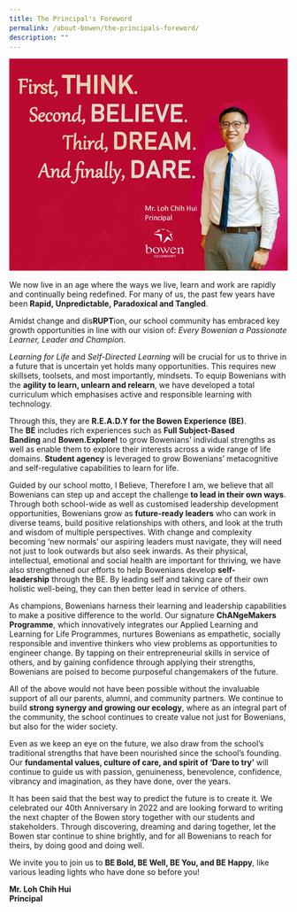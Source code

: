 ```yaml
---
title: The Principal's Foreword
permalink: /about-bowen/the-principals-foreword/
description: ""
---
```

![](/images/About%20Bowen/Principal%20foreward%202.jpg)
		 
We now live in an age where the ways we live, learn and work are rapidly and continually being redefined. For many of us, the past few years have been **Rapid, Unpredictable, Paradoxical and Tangled**.   
  
Amidst change and dis**RUPT**ion, our school community has embraced key growth opportunities in line with our vision of: _Every Bowenian a Passionate Learner, Leader and Champion_.
 
_Learning for Life_ and _Self-Directed Learning_ will be crucial for us to thrive in a future that is uncertain yet holds many opportunities. This requires new skillsets, toolsets, and most importantly, mindsets. To equip Bowenians with the **agility to learn, unlearn and relearn**, we have developed a total curriculum which emphasises active and responsible learning with technology. 

Through this, they are **R.E.A.D.Y for the Bowen Experience (BE)**. The **BE** includes rich experiences such as **Full Subject-Based Banding** and **Bowen.Explore!** to grow Bowenians’ individual strengths as well as enable them to explore their interests across a wide range of life domains. **Student agency** is leveraged to grow Bowenians’ metacognitive and self-regulative capabilities to learn for life.

Guided by our school motto, I Believe, Therefore I am, we believe that all Bowenians can step up and accept the challenge **to lead in their own ways**. Through both school-wide as well as customised leadership development opportunities, Bowenians grow as **future-ready leaders** who can work in diverse teams, build positive relationships with others, and look at the truth and wisdom of multiple perspectives. With change and complexity becoming ‘new normals’ our aspiring leaders must navigate, they will need not just to look outwards but also seek inwards. As their physical, intellectual, emotional and social health are important for thriving, we have also strengthened our efforts to help Bowenians develop **self-leadership** through the BE. By leading self and taking care of their own holistic well-being, they can then better lead in service of others.
  
As champions, Bowenians harness their learning and leadership capabilities to make a positive difference to the world. Our signature **ChANgeMakers Programme**, which innovatively integrates our Applied Learning and Learning for Life Programmes, nurtures Bowenians as empathetic, socially responsible and inventive thinkers who view problems as opportunities to engineer change. By tapping on their entrepreneurial skills in service of others, and by gaining confidence through applying their strengths, Bowenians are poised to become purposeful changemakers of the future.

All of the above would not have been possible without the invaluable support of all our parents, alumni, and community partners. We continue to build **strong synergy and growing our ecology**, where as an integral part of the community, the school continues to create value not just for Bowenians, but also for the wider society.

Even as we keep an eye on the future, we also draw from the school’s traditional strengths that have been nourished since the school’s founding. Our **fundamental values, culture of care, and spirit of ‘Dare to try’** will continue to guide us with passion, genuineness, benevolence, confidence, vibrancy and imagination, as they have done, over the years.

It has been said that the best way to predict the future is to create it. We celebrated our 40th Anniversary in 2022 and are looking forward to writing the next chapter of the Bowen story together with our students and stakeholders. Through discovering, dreaming and daring together, let the Bowen star continue to shine brightly, and for all Bowenians to reach for theirs, by doing good and doing well. 

We invite you to join us to **BE Bold, BE Well, BE You, and BE Happy**, like various leading lights who have done so before you!

**Mr. Loh Chih Hui**   <br>
**Principal**